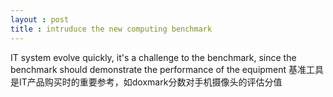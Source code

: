 ```yaml
---
layout : post 
title : intruduce the new computing benchmark
---
```


IT system evolve quickly, it's a challenge to the benchmark, since the benchmark should demonstrate the performance of the equipment
基准工具是IT产品购买时的重要参考，如doxmark分数对手机摄像头的评估分值

